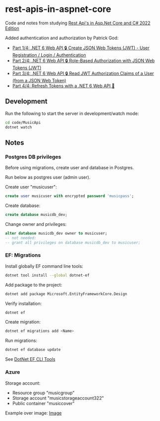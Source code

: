 # rest-apis-in-aspnet-core

Code and notes from studying [Rest Api's in Asp.Net Core and C# 2022 Edition](https://www.udemy.com/course/rest-apis-in-aspnet-core)

Added authentication and authorization by Patrick God:

- [Part 1/4: .NET 6 Web API 🔒 Create JSON Web Tokens (JWT) - User Registration / Login / Authentication](https://youtu.be/v7q3pEK1EA0)
- [Part 2/4: .NET 6 Web API 🔒 Role-Based Authorization with JSON Web Tokens (JWT)](https://youtu.be/TDY_DtTEkes)
- [Part 3/4: .NET 6 Web API 🔒 Read JWT Authorization Claims of a User (from a JSON Web Token)](https://youtu.be/fhWIkbF18lM)
- [Part 4/4: Refresh Tokens with a .NET 6 Web API 🚀](https://youtu.be/HGIdAn2h8BA)

## Development

Run the following to start the server in development/watch mode:

```bash
cd code/MusicApi
dotnet watch
```

## Notes

### Postgres DB privileges

Before using migrations, create user and database in Postgres.

Run below as postgres user (admin user).

Create user "musicuser":

```sql
create user musicuser with encrypted password 'musicpass';
```

Create database:

```sql
create database musicdb_dev;
```

Change owner and privileges:

```sql
alter database musicdb_dev owner to musicuser;
-- not needed:
-- grant all privileges on database musicdb_dev to musicuser;
```

### EF: Migrations

Install globally EF command line tools:

```bash
dotnet tool install --global dotnet-ef
```

Add package to the project:

```bash
dotnet add package Microsoft.EntityFrameworkCore.Design
```

Verify installation:

```bash
dotnet ef
```

Create migration:

```bash
dotnet ef migrations add <Name>
```

Run migrations:

```bash
dotnet ef database update
```

See [DotNet EF CLI Tools](https://docs.microsoft.com/en-us/ef/core/cli/dotnet)

### Azure

Storage account:

- Resource group "musicgroup"
- Storage account "musicstorageaccount322"
- Public container "musiccover"

Example over image: [Image](https://musicstorageaccount322.blob.core.windows.net/musiccover/ACDC.jpg)
